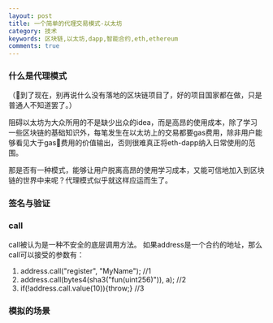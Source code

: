 ```yaml
---
layout: post
title: 一个简单的代理交易模式-以太坊
category: 技术
keywords: 区块链,以太坊,dapp,智能合约,eth,ethereum
comments: true
---
```


### 什么是代理模式
（到了现在，别再说什么没有落地的区块链项目了，好的项目国家都在做，只是普通人不知道罢了。）

阻碍以太坊为大众所用的不是缺少出众的idea，而是高昂的使用成本，除了学习一些区块链的基础知识外，每笔发生在以太坊上的交易都要gas费用，除非用户能够看见大于gas费用的价值输出，否则很难真正将eth-dapp纳入日常使用的范围。

那是否有一种模式，能够让用户脱离高昂的使用学习成本，又能可信地加入到区块链的世界中来呢？代理模式似乎就这样应运而生了。

### 签名与验证


### call
call被认为是一种不安全的底层调用方法。
如果address是一个合约的地址，那么call可以接受的参数有：
1. address.call("register", "MyName"); //1
2. address.call(bytes4(sha3("fun(uint256)")), a); //2
3. if(!address.call.value(10)){throw;} //3



### 模拟的场景




